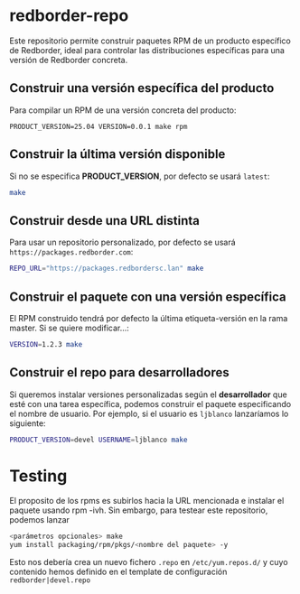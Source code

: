 # redborder-repo

Este repositorio permite construir paquetes RPM de un producto específico de Redborder, ideal para controlar las distribuciones específicas para una versión de Redborder concreta.

## Construir una versión específica del producto
Para compilar un RPM de una versión concreta del producto:

```
PRODUCT_VERSION=25.04 VERSION=0.0.1 make rpm
```

## Construir la última versión disponible
Si no se especifica **PRODUCT_VERSION**, por defecto se usará `latest`:

```bash
make
```

## Construir desde una URL distinta
Para usar un repositorio personalizado, por defecto se usará `https://packages.redborder.com`:

```bash
REPO_URL="https://packages.redbordersc.lan" make
```

## Construir el paquete con una versión específica
El RPM construido tendrá por defecto la última etiqueta-versión en la rama master. Si se quiere modificar...:

```bash
VERSION=1.2.3 make
```

## Construir el repo para desarrolladores
Si queremos instalar versiones personalizadas según el **desarrollador** que esté con una tarea específica, podemos construir el paquete especificando el nombre de usuario. Por ejemplo, si el usuario es `ljblanco` lanzaríamos lo siguiente:

```bash
PRODUCT_VERSION=devel USERNAME=ljblanco make
```

# Testing
El proposito de los rpms es subirlos hacia la URL mencionada e instalar el paquete usando rpm -ivh. Sin embargo, para testear este repositorio, podemos lanzar
```bash
<parámetros opcionales> make
yum install packaging/rpm/pkgs/<nombre del paquete> -y
```
Esto nos debería crea un nuevo fichero `.repo` en `/etc/yum.repos.d/` y cuyo contenido hemos definido en el template de configuración `redborder|devel.repo`

